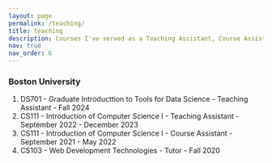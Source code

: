 ```yaml
---
layout: page
permalink: /teaching/
title: teaching
description: Courses I've served as a Teaching Assistant, Course Assistant or tutored for.
nav: true
nav_order: 6
---
```


### Boston University

1. DS701 - Graduate Introducttion to Tools for Data Science - Teaching Assistant - Fall 2024
2. CS111 - Introduction of Computer Science I - Teaching Assistant - September 2022 - December 2023
3. CS111 - Introduction of Computer Science I - Course Assistant - September 2021 - May 2022
4. CS103 - Web Development Technologies - Tutor - Fall 2020
